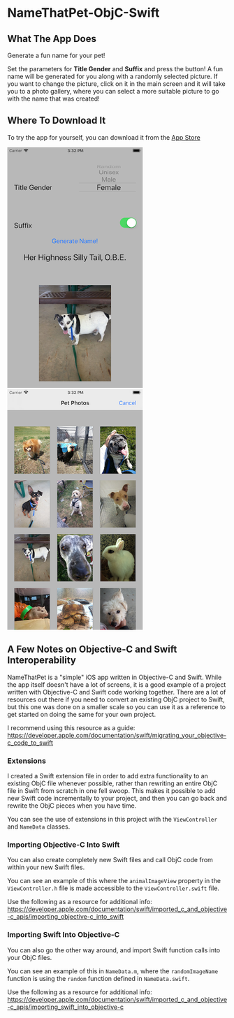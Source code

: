# NameThatPet-ObjC-Swift

## What The App Does
Generate a fun name for your pet!

Set the parameters for **Title Gender**
and **Suffix** and press the button! A fun name will be generated for you
along with a randomly selected picture. If you want to change the picture,
click on it in the main screen and it will take you to a photo gallery, where
you can select a more suitable picture to go with the name that was created!

## Where To Download It
To try the app for yourself, you can download it from the
[App Store](http://bit.ly/NameThatPet)

![Main Screen](/screenshots/MainScreen.png)
![Picture Gallery](/screenshots/PictureGallery.png)

## A Few Notes on Objective-C and Swift Interoperability

NameThatPet is a "simple" iOS app written in Objective-C and Swift.
While the app itself doesn't have a lot of screens, it is a good example of
a project written with Objective-C and Swift code working together.
There are a lot of resources out there if you need to convert an existing ObjC
project to Swift, but this one was done on a smaller scale so you can use it as
a reference to get started on doing the same for your own project.

I recommend using this resource as a guide:
https://developer.apple.com/documentation/swift/migrating_your_objective-c_code_to_swift

### Extensions
I created a Swift extension file in order to add extra functionality to an
existing ObjC file whenever possible, rather than rewriting an entire ObjC file in Swift from scratch in one fell swoop. This makes it possible to add new Swift code incrementally to your project, and then you can go back and rewrite the ObjC pieces when you have time.

You can see the use of extensions in this project with the `ViewController`
and `NameData` classes.

### Importing Objective-C Into Swift
You can also create completely new Swift files and call ObjC code from within
your new Swift files.

You can see an example of this where the `animalImageView` property in
the `ViewController.h` file is made accessible to the `ViewController.swift` file.

Use the following as a resource for additional info:
https://developer.apple.com/documentation/swift/imported_c_and_objective-c_apis/importing_objective-c_into_swift

### Importing Swift Into Objective-C
You can also go the other way around, and import Swift function calls into
your ObjC files.

You can see an example of this in `NameData.m`, where the `randomImageName` function
is using the `random` function defined in `NameData.swift`.

Use the following as a resource for additional info:
https://developer.apple.com/documentation/swift/imported_c_and_objective-c_apis/importing_swift_into_objective-c
